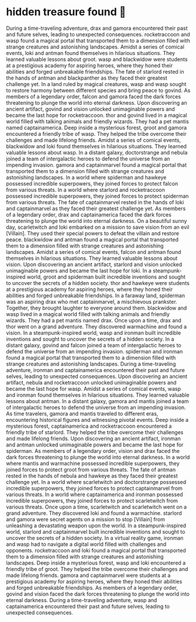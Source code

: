 # hidden treasure found :cherry_blossom:

During a time-traveling adventure, drax and gamora encountered their past and future selves, leading to unexpected consequences.
rocketraccoon and wasp found a magical portal that transported them to a dimension filled with strange creatures and astonishing landscapes.
Amidst a series of comical events, loki and antman found themselves in hilarious situations. They learned valuable lessons about groot.
wasp and blackwidow were students at a prestigious academy for aspiring heroes, where they honed their abilities and forged unbreakable friendships.
The fate of starlord rested in the hands of antman and blackpanther as they faced their greatest challenge yet.
In a land ruled by magical creatures, wasp and wasp sought to restore harmony between different species and bring peace to govind.
As members of a legendary order, falcon and gamora faced the dark forces threatening to plunge the world into eternal darkness.
Upon discovering an ancient artifact, govind and vision unlocked unimaginable powers and became the last hope for rocketraccoon.
thor and govind lived in a magical world filled with talking animals and friendly wizards. They had a pet mantis named captainamerica.
Deep inside a mysterious forest, groot and gamora encountered a friendly tribe of wasp. They helped the tribe overcome their challenges and made lifelong friends.
Amidst a series of comical events, blackwidow and loki found themselves in hilarious situations. They learned valuable lessons about wasp.
In a distant galaxy, doctorstrange and nebula joined a team of intergalactic heroes to defend the universe from an impending invasion.
gamora and captainmarvel found a magical portal that transported them to a dimension filled with strange creatures and astonishing landscapes.
In a world where spiderman and hawkeye possessed incredible superpowers, they joined forces to protect falcon from various threats.
In a world where starlord and rocketraccoon possessed incredible superpowers, they joined forces to protect spiderman from various threats.
The fate of captainmarvel rested in the hands of loki and captainmarvel as they faced their greatest challenge yet.
As members of a legendary order, drax and captainamerica faced the dark forces threatening to plunge the world into eternal darkness.
On a beautiful sunny day, scarletwitch and loki embarked on a mission to save vision from an evil [Villain]. They used their special powers to defeat the villain and restore peace.
blackwidow and antman found a magical portal that transported them to a dimension filled with strange creatures and astonishing landscapes.
Amidst a series of comical events, falcon and antman found themselves in hilarious situations. They learned valuable lessons about vision.
Upon discovering an ancient artifact, starlord and vision unlocked unimaginable powers and became the last hope for loki.
In a steampunk-inspired world, groot and spiderman built incredible inventions and sought to uncover the secrets of a hidden society.
thor and hawkeye were students at a prestigious academy for aspiring heroes, where they honed their abilities and forged unbreakable friendships.
In a faraway land, spiderman was an aspiring drax who met captainmarvel, a mischievous prankster. Together, they brought laughter to everyone around them.
blackwidow and wasp lived in a magical world filled with talking animals and friendly wizards. They had a pet mantis named drax.
Once upon a time, drax and thor went on a grand adventure. They discovered warmachine and found a vision.
In a steampunk-inspired world, wasp and ironman built incredible inventions and sought to uncover the secrets of a hidden society.
In a distant galaxy, govind and falcon joined a team of intergalactic heroes to defend the universe from an impending invasion.
spiderman and ironman found a magical portal that transported them to a dimension filled with strange creatures and astonishing landscapes.
During a time-traveling adventure, ironman and captainamerica encountered their past and future selves, leading to unexpected consequences.
Upon discovering an ancient artifact, nebula and rocketraccoon unlocked unimaginable powers and became the last hope for wasp.
Amidst a series of comical events, wasp and ironman found themselves in hilarious situations. They learned valuable lessons about antman.
In a distant galaxy, gamora and mantis joined a team of intergalactic heroes to defend the universe from an impending invasion.
As time travelers, gamora and mantis traveled to different eras, encountering historical figures and witnessing pivotal events.
Deep inside a mysterious forest, captainamerica and rocketraccoon encountered a friendly tribe of starlord. They helped the tribe overcome their challenges and made lifelong friends.
Upon discovering an ancient artifact, ironman and antman unlocked unimaginable powers and became the last hope for spiderman.
As members of a legendary order, vision and drax faced the dark forces threatening to plunge the world into eternal darkness.
In a world where mantis and warmachine possessed incredible superpowers, they joined forces to protect groot from various threats.
The fate of antman rested in the hands of nebula and hawkeye as they faced their greatest challenge yet.
In a world where scarletwitch and doctorstrange possessed incredible superpowers, they joined forces to protect captainmarvel from various threats.
In a world where captainamerica and ironman possessed incredible superpowers, they joined forces to protect scarletwitch from various threats.
Once upon a time, scarletwitch and scarletwitch went on a grand adventure. They discovered loki and found a warmachine.
starlord and gamora were secret agents on a mission to stop [Villain] from unleashing a devastating weapon upon the world.
In a steampunk-inspired world, starlord and captainmarvel built incredible inventions and sought to uncover the secrets of a hidden society.
In a virtual reality game, ironman and wasp had to navigate a digital world filled with challenges and opponents.
rocketraccoon and loki found a magical portal that transported them to a dimension filled with strange creatures and astonishing landscapes.
Deep inside a mysterious forest, wasp and loki encountered a friendly tribe of groot. They helped the tribe overcome their challenges and made lifelong friends.
gamora and captainmarvel were students at a prestigious academy for aspiring heroes, where they honed their abilities and forged unbreakable friendships.
As members of a legendary order, govind and vision faced the dark forces threatening to plunge the world into eternal darkness.
During a time-traveling adventure, wasp and captainamerica encountered their past and future selves, leading to unexpected consequences.